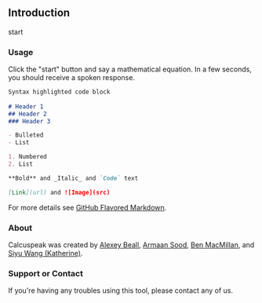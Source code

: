 ## Introduction

<script src='index.js'> </script>
<div id="button">start</div>


### Usage

Click the "start" button and say a mathematical equation. In a few seconds, you should receive a spoken response.

```markdown
Syntax highlighted code block
 
# Header 1
## Header 2
### Header 3

- Bulleted
- List

1. Numbered
2. List

**Bold** and _Italic_ and `Code` text

[Link](url) and ![Image](src)
```

For more details see [GitHub Flavored Markdown](https://guides.github.com/features/mastering-markdown/).

### About

Calcuspeak was created by [Alexey Beall](http://www.github.com/otherones5), [Armaan Sood](http://www.armaansood.com), [Ben MacMillan](https://www.github.com/beondel), and [Siyu Wang (Katherine)](http://www.siyukw.github.io).

### Support or Contact

If you're having any troubles using this tool, please contact any of us.
